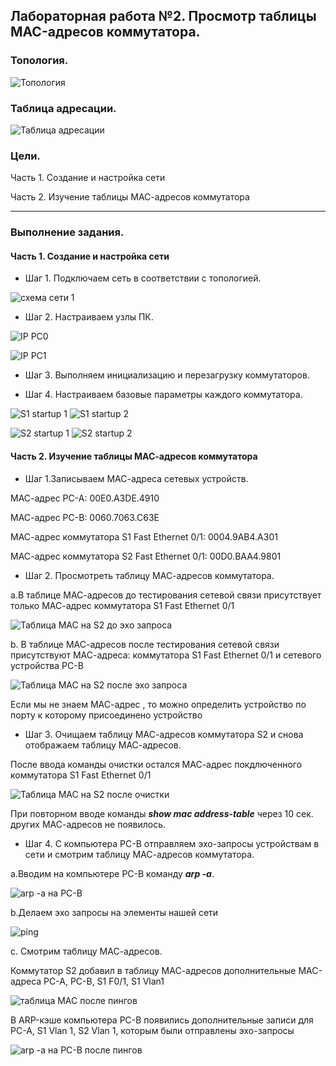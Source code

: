 ## Лабораторная работа №2. Просмотр таблицы MAC-адресов коммутатора.

### Топология.

![Топология](https://github.com/Shure0407/Network_engineer/assets/162669909/a3655b8f-1111-46e0-afde-a4f452b15ce8)

### Таблица адресации.

![Таблица адресации](https://github.com/Shure0407/Network_engineer/assets/162669909/6e538bbb-79ac-49c1-aa91-7e402308064e)

### Цели.

Часть 1. Создание и настройка сети

Часть 2. Изучение таблицы МАС-адресов коммутатора
__________________________________________________________________________________________________________________

### Выполнение задания.

#### Часть 1. Создание и настройка сети

- Шаг 1. Подключаем сеть в соответствии с топологией.

![схема сети 1](https://github.com/Shure0407/Network_engineer/assets/162669909/96aef87f-bfd0-4067-b03d-eaf506271ed1)

  - Шаг 2. Настраиваем узлы ПК.

![IP PC0](https://github.com/Shure0407/Network_engineer/assets/162669909/354e704d-0b71-43ba-aea7-2e69017440f9)

![IP PC1](https://github.com/Shure0407/Network_engineer/assets/162669909/f79348d1-f340-4805-80c7-85f79be9a882)

- Шаг 3. Выполняем инициализацию и перезагрузку коммутаторов.


- Шаг 4. Настраиваем базовые параметры каждого коммутатора.

![S1 startup 1](https://github.com/Shure0407/Network_engineer/assets/162669909/51d5776e-73c6-4a11-8288-dae176851fc8)
![S1 startup 2](https://github.com/Shure0407/Network_engineer/assets/162669909/d426ca4e-16cc-49b2-8091-3088da82b3e1)

![S2 startup 1](https://github.com/Shure0407/Network_engineer/assets/162669909/02dca570-30e8-4fd4-b5cb-97b415ddbff3)
![S2 startup 2](https://github.com/Shure0407/Network_engineer/assets/162669909/026d3179-130a-4877-b29d-6b8a37a8968c)

#### Часть 2. Изучение таблицы МАС-адресов коммутатора

- Шаг 1.Запиcываем МАС-адреса сетевых устройств.

МАС-адрес РС-А: 00E0.A3DE.4910

МАС-адрес РС-B: 0060.7063.C63E

МАС-адрес коммутатора S1 Fast Ethernet 0/1: 0004.9AB4.A301

МАС-адрес коммутатора S2 Fast Ethernet 0/1: 00D0.BAA4.9801

- Шаг 2. Просмотреть таблицу МАС-адресов коммутатора.
  
а.В таблице МАС-адресов до тестирования сетевой связи присутствует только МАС-адрес коммутатора S1 Fast Ethernet 0/1

![Таблица МАС на S2 до эхо запроса](https://github.com/Shure0407/Network_engineer/assets/162669909/50724705-3a92-40f9-8130-8e62564119f2)

b. В таблице МАС-адресов после тестирования сетевой связи присутствуют МАС-адреса: коммутатора S1 Fast Ethernet 0/1 и сетевого устройства PC-B

![Таблица МАС на S2 после эхо запроса](https://github.com/Shure0407/Network_engineer/assets/162669909/27d7ba54-e579-4a59-94b0-7972c570e6ee)

Если мы не знаем МАС-адрес , то можно определить устройство по порту к которому присоединено устройство

- Шаг 3. Очищаем таблицу МАС-адресов коммутатора S2 и снова отображаем таблицу МАС-адресов.

После ввода команды очистки остался МАС-адрес покдлюченного коммутатора S1 Fast Ethernet 0/1

![Таблица МАС на S2 после очистки](https://github.com/Shure0407/Network_engineer/assets/162669909/9d6df447-7936-4f3d-b47c-764e12687435)

При повторном вводе команды ***show mac address-table*** через 10 сек. других МАС-адресов не появилось.

- Шаг 4. С компьютера PC-B отправляем эхо-запросы устройствам в сети и смотрим таблицу МАС-адресов коммутатора.

a.Вводим на компьютере PC-B команду ***arp -a***.

![arp -a на PC-B](https://github.com/Shure0407/Network_engineer/assets/162669909/db07bda5-13e5-460b-8514-9fcf4c1baf4a)

b.Делаем эхо запросы на элементы нашей сети

![ping ](https://github.com/Shure0407/Network_engineer/assets/162669909/83b51ed9-c6d1-4050-a1e3-080f6b7d5c6c)

c. Смотрим таблицу МАС-адресов.

Коммутатор S2 добавил в таблицу МАС-адресов дополнительные МАС-адреса PC-A, PC-B, S1 F0/1, S1 Vlan1

![таблица МАС после пингов](https://github.com/Shure0407/Network_engineer/assets/162669909/3a12e1c2-90e2-4d0d-9292-cfe20fff2eed)

В ARP-кэше компьютера PC-B появились дополнительные записи для PC-A, S1 Vlan 1, S2 Vlan 1, которым были отправлены эхо-запросы

![arp -a на PC-B после пингов](https://github.com/Shure0407/Network_engineer/assets/162669909/1b946068-396b-47c9-ba5e-5a77f9537a47)


